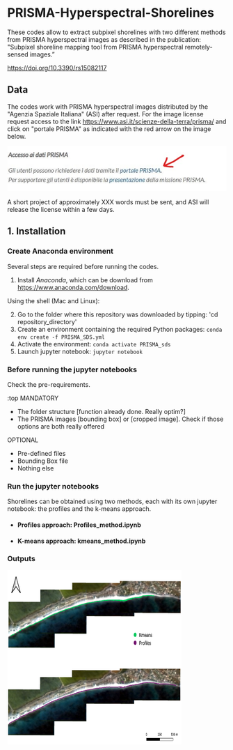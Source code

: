 # PRISMA-Hyperspectral-Shorelines
These codes allow to extract subpixel shorelines with two different methods from PRISMA hyperspectral images as described in the publication: "Subpixel shoreline mapping tool from PRISMA hyperspectral remotely-sensed images.”

https://doi.org/10.3390/rs15082117

## Data

The codes work with PRISMA hyperspectral images distributed by the "Agenzia Spaziale Italiana" (ASI) after request. For the image license request access to the link https://www.asi.it/scienze-della-terra/prisma/ and click on "portale PRISMA" as indicated with the red arrow on the image below.

<img src="https://github.com/PaolaSouto/PRISMA-Hyperspectral-Shorelines/blob/main/imgs/AccessPrisma.jpg">

A short project of approximately XXX words must be sent, and ASI will release the license within a few days. 

## 1. Installation

### Create Anaconda environment

Several steps are required before running the codes.

1. Install *Anaconda*, which can be download from https://www.anaconda.com/download.

Using the shell (Mac and Linux):

2.  Go to the folder where this repository was downloaded by tipping: 'cd repository_directory'
3. Create an environment containing the required Python packages: `conda env create -f PRISMA_SDS.yml`
4. Activate the environment: `conda activate PRISMA_sds`
5. Launch jupyter notebook: `jupyter notebook`

### Before running the jupyter notebooks

Check the pre-requirements.

:top	MANDATORY

* The folder structure [function already done. Really optim?]
* The PRISMA images [bounding box] or [cropped image]. Check if those options are both really offered

OPTIONAL

* Pre-defined files
* Bounding Box file
* Nothing else

### Run the jupyter notebooks

Shorelines can be obtained using two methods, each with its own jupyter notebook: the profiles and the k-means approach.


* #### Profiles approach: Profiles_method.ipynb




* #### K-means approach: kmeans_method.ipynb




### Outputs

<img src="https://github.com/PaolaSouto/PRISMA-Hyperspectral-Shorelines/blob/main/imgs/SDS_PRISMA_example.png" width="400" height="400">

